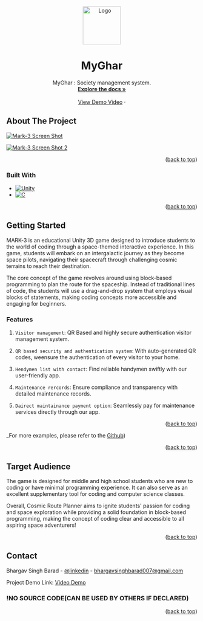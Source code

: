
<a name="readme-top"></a>



<!--

[![Contributors][contributors-shield]][contributors-url]
[![Forks][forks-shield]][forks-url]
[![Stargazers][stars-shield]][stars-url]
[![Issues][issues-shield]][issues-url]
[![MIT License][license-shield]][license-url]
[![LinkedIn][linkedin-shield]][linkedin-url]

-->


<!-- PROJECT LOGO -->
<br />
<div align="center">

  <a href="https://github.com/OraclYT/mark-3-demo">
    <img src="images/logo.png" alt="Logo" width="100" height="100">
  </a> 


<h1 align="center">MyGhar</h1>

  <p align="center">
     MyGhar : Society management system.
    <br />
    <a href="https://github.com/OracleYT/mark-3-demo"><strong>Explore the docs »</strong></a>
    <br />
    <br />
    <a href="https://youtu.be/zjhYZU-olpo">View Demo Video</a>
    ·
     <!--
    <a href="https://github.com/github_username/repo_name/issues">Report Bug</a>
    ·
    <a href="https://github.com/github_username/repo_name/issues">Request Feature</a>
     -->
  </p>
</div>

<!-- ABOUT THE PROJECT -->
## About The Project

[![Mark-3 Screen Shot][product-screenshot]](https://youtu.be/zjhYZU-olpo)






[![Mark-3 Screen Shot 2][product-screenshot-2]](https://youtu.be/zjhYZU-olpo)

<p align="right">(<a href="#readme-top">back to top</a>)</p>



### Built With

* [![Unity][unity.js]][Next-url]
* [![C][C.js]][Vue-url]
<!--
* [![React][React.js]][React-url]
* [![Vue][Vue.js]][Vue-url]
* [![Angular][Angular.io]][Angular-url]
* [![Svelte][Svelte.dev]][Svelte-url]
* [![Laravel][Laravel.com]][Laravel-url]
* [![Bootstrap][Bootstrap.com]][Bootstrap-url]
* [![JQuery][JQuery.com]][JQuery-url]
-->
<p align="right">(<a href="#readme-top">back to top</a>)</p>



<!-- GETTING STARTED -->
## Getting Started

MARK-3 is an educational Unity 3D game designed to introduce students to the world of coding through a space-themed interactive experience. In this game, students will embark on an intergalactic journey as they become space pilots, navigating their spacecraft through challenging cosmic terrains to reach their destination.

The core concept of the game revolves around using block-based programming to plan the route for the spaceship. Instead of traditional lines of code, the students will use a drag-and-drop system that employs visual blocks of statements, making coding concepts more accessible and engaging for beginners.

### Features

1. `Visitor management`:  QR Based and highly secure authentication visitor management system. 

2. `QR based security and authentication system`: With auto-generated QR codes, weensure the authentication of every visitor to your home.

3. `Hendymen list with contact`: Find reliable handymen swiftly with our user-friendly app.

4. `Maintenance rercords`: Ensure compliance and transparency with detailed maintenance records.

5. `Dairect maintainance payment option`: Seamlessly pay for maintenance services directly through our app.
<!--
### Installation

1. Get a free API Key at [https://example.com](https://example.com)
2. Clone the repo
   ```sh
   git clone https://github.com/github_username/repo_name.git
   ```
3. Install NPM packages
   ```sh
   npm install
   ```
4. Enter your API in `config.js`
   ```js
   const API_KEY = 'ENTER YOUR API';
   ```
-->
<p align="right">(<a href="#readme-top">back to top</a>)</p>





_For more examples, please refer to the [Github](https://github.com/OracleYT/))

<p align="right">(<a href="#readme-top">back to top</a>)</p>


<!-- ROADMAP 
## Roadmap

- [ ] Feature 1
- [ ] Feature 2
- [ ] Feature 3
    - [ ] Nested Feature

See the [open issues](https://github.com/github_username/repo_name/issues) for a full list of proposed features (and known issues).

<p align="right">(<a href="#readme-top">back to top</a>)</p>

-->

<!-- Target audience -->
## Target Audience

The game is designed for middle and high school students who are new to coding or have minimal programming experience. It can also serve as an excellent supplementary tool for coding and computer science classes.

Overall, Cosmic Route Planner aims to ignite students' passion for coding and space exploration while providing a solid foundation in block-based programming, making the concept of coding clear and accessible to all aspiring space adventurers!

<p align="right">(<a href="#readme-top">back to top</a>)</p>



<!-- CONTACT -->
## Contact

Bhargav Singh Barad - [@linkedin](https://www.linkedin.com/in/bhargav-singh-barad/) - bhargavsinghbarad007@gmail.com

Project Demo Link: [Video Demo](https://youtube.com/playlist?list=PLpSi8Gwi0z9nyUyJVV74FNBRccZhwmUbg)

### !NO SOURCE CODE(CAN BE USED BY OTHERS IF DECLARED)

<p align="right">(<a href="#readme-top">back to top</a>)</p>



<!-- MARKDOWN LINKS & IMAGES -->
<!-- https://www.markdownguide.org/basic-syntax/#reference-style-links -->
[contributors-shield]: https://img.shields.io/github/contributors/github_username/repo_name.svg?style=for-the-badge
[contributors-url]: https://github.com/github_username/repo_name/graphs/contributors
[forks-shield]: https://img.shields.io/github/forks/github_username/repo_name.svg?style=for-the-badge
[forks-url]: https://github.com/github_username/repo_name/network/members
[stars-shield]: https://img.shields.io/github/stars/github_username/repo_name.svg?style=for-the-badge
[stars-url]: https://github.com/github_username/repo_name/stargazers
[issues-shield]: https://img.shields.io/github/issues/github_username/repo_name.svg?style=for-the-badge
[issues-url]: https://github.com/github_username/repo_name/issues
[license-shield]: https://img.shields.io/github/license/github_username/repo_name.svg?style=for-the-badge
[license-url]: https://github.com/github_username/repo_name/blob/master/LICENSE.txt
[linkedin-shield]: https://img.shields.io/badge/-LinkedIn-black.svg?style=for-the-badge&logo=linkedin&colorB=555
[linkedin-url]: https://linkedin.com/in/linkedin_username
[product-screenshot]: images/ss1.png
[product-screenshot-2]: images/ss2.png
[unity.js]: https://img.shields.io/badge/unity%203D-000000?style=for-the-badge&logo=unity&logoColor=white
[Next-url]: https://nextjs.org/
[React.js]: https://img.shields.io/badge/React-20232A?style=for-the-badge&logo=react&logoColor=61DAFB
[React-url]: https://reactjs.org/
[Vue.js]: https://img.shields.io/badge/Vue.js-35495E?style=for-the-badge&logo=vuedotjs&logoColor=4FC08D
[C.js]: https://img.shields.io/badge/c%20sharp-000000?style=for-the-badge&logo=c&logoColor=4FC08D
[Vue-url]: https://vuejs.org/
[Angular.io]: https://img.shields.io/badge/Angular-DD0031?style=for-the-badge&logo=angular&logoColor=white
[Angular-url]: https://angular.io/
[Svelte.dev]: https://img.shields.io/badge/Svelte-4A4A55?style=for-the-badge&logo=svelte&logoColor=FF3E00
[Svelte-url]: https://svelte.dev/
[Laravel.com]: https://img.shields.io/badge/Laravel-FF2D20?style=for-the-badge&logo=laravel&logoColor=white
[Laravel-url]: https://laravel.com
[Bootstrap.com]: https://img.shields.io/badge/Bootstrap-563D7C?style=for-the-badge&logo=bootstrap&logoColor=white
[Bootstrap-url]: https://getbootstrap.com
[JQuery.com]: https://img.shields.io/badge/jQuery-0769AD?style=for-the-badge&logo=jquery&logoColor=white
[JQuery-url]: https://jquery.com 
